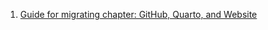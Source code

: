1. [Guide for migrating chapter: GitHub, Quarto, and Website](https://docs.google.com/document/u/1/d/e/2PACX-1vQsgJ_3ppltqn3gksEjWvotoY-7oCX6_DZRVIHiB6lFZhzWJZ2L2aauw919XchlkmuZRZq-YeCGN2J5/pub)